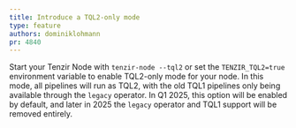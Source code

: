 ```yaml
---
title: Introduce a TQL2-only mode
type: feature
authors: dominiklohmann
pr: 4840
---
```


Start your Tenzir Node with `tenzir-node --tql2` or set the `TENZIR_TQL2=true`
environment variable to enable TQL2-only mode for your node. In this mode, all
pipelines will run as TQL2, with the old TQL1 pipelines only being available
through the `legacy` operator. In Q1 2025, this option will be enabled by
default, and later in 2025 the `legacy` operator and TQL1 support will be
removed entirely.
